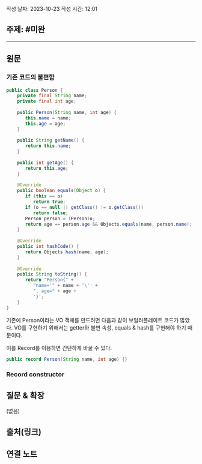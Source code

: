 작성 날짜: 2023-10-23
작성 시간: 12:01

## 주제: #미완

----
## 원문

### 기존 코드의 불편함

```java
public class Person {  
    private final String name;  
    private final int age;  
  
    public Person(String name, int age) {  
       this.name = name;  
       this.age = age;  
    }  
  
    public String getName() {  
       return this.name;  
    }  
  
    public int getAge() {  
       return this.age;  
    }  
  
    @Override  
    public boolean equals(Object o) {  
       if (this == o)  
          return true;  
       if (o == null || getClass() != o.getClass())  
          return false;  
       Person person = (Person)o;  
       return age == person.age && Objects.equals(name, person.name);  
    }  
  
    @Override  
    public int hashCode() {  
       return Objects.hash(name, age);  
    }  
  
    @Override  
    public String toString() {  
       return "Person{" +  
          "name='" + name + '\'' +  
          ", age=" + age +  
          '}';  
    }  
}
```

기존에 Person이라는 VO 객체를 만드려면 다음과 같이 보일러플레이트 코드가 많았다.
VO를 구현하기 위해서는 getter와 불변 속성, equals & hash를 구현해야 하기 때문이다.

이를 Record를 이용하면 간단하게 바꿀 수 있다.

```java
public record Person(String name, int age) {}
```

### Record constructor


## 질문 & 확장

(없음)

## 출처(링크)


## 연결 노트










